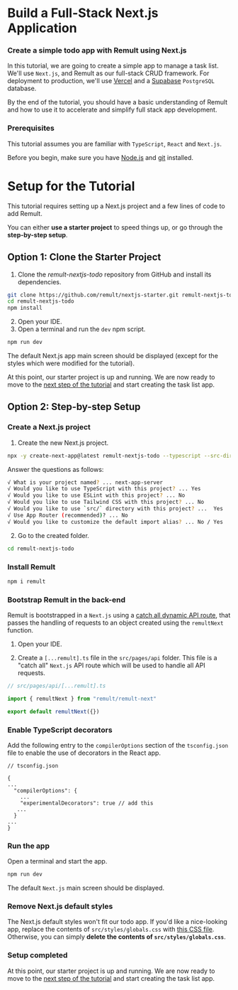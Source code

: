 # Build a Full-Stack Next.js Application

### Create a simple todo app with Remult using Next.js

In this tutorial, we are going to create a simple app to manage a task list. We'll use `Next.js`, and Remult as our full-stack CRUD framework. For deployment to production, we'll use [Vercel](https://vercel.com/) and a [Supabase](https://supabase.com/) `PostgreSQL` database.

By the end of the tutorial, you should have a basic understanding of Remult and how to use it to accelerate and simplify full stack app development.

### Prerequisites

This tutorial assumes you are familiar with `TypeScript`, `React` and `Next.js`.

Before you begin, make sure you have [Node.js](https://nodejs.org) and [git](https://git-scm.com/) installed. <!-- consider specifying Node minimum version with npm -->

# Setup for the Tutorial

This tutorial requires setting up a Next.js project and a few lines of code to add Remult.

You can either **use a starter project** to speed things up, or go through the **step-by-step setup**.

## Option 1: Clone the Starter Project

1. Clone the _remult-nextjs-todo_ repository from GitHub and install its dependencies.



```sh
git clone https://github.com/remult/nextjs-starter.git remult-nextjs-todo
cd remult-nextjs-todo
npm install
```

2. Open your IDE.
3. Open a terminal and run the `dev` npm script.

```sh
npm run dev
```

The default Next.js app main screen should be displayed (except for the styles which were modified for the tutorial).

At this point, our starter project is up and running. We are now ready to move to the [next step of the tutorial](./entities.md) and start creating the task list app.

## Option 2: Step-by-step Setup

### Create a Next.js project

1. Create the new Next.js project.

```sh
npx -y create-next-app@latest remult-nextjs-todo --typescript --src-dir
```
Answer the questions as follows:
```sh
√ What is your project named? ... next-app-server
√ Would you like to use TypeScript with this project? ... Yes
√ Would you like to use ESLint with this project? ... No 
√ Would you like to use Tailwind CSS with this project? ... No 
√ Would you like to use `src/` directory with this project? ...  Yes
√ Use App Router (recommended)? ... No 
√ Would you like to customize the default import alias? ... No / Yes
```

2. Go to the created folder.

```sh
cd remult-nextjs-todo
```

### Install Remult

```sh
npm i remult
```

### Bootstrap Remult in the back-end

Remult is bootstrapped in a `Next.js` using a [catch all dynamic API route](https://nextjs.org/docs/api-routes/dynamic-api-routes#optional-catch-all-api-routes), that passes the handling of requests to an object created using the `remultNext` function.

1. Open your IDE.

2. Create a `[...remult].ts` file in the `src/pages/api` folder. This file is a "catch all" `Next.js` API route which will be used to handle all API requests.

```ts
// src/pages/api/[...remult].ts

import { remultNext } from "remult/remult-next"

export default remultNext({})
```

### Enable TypeScript decorators

Add the following entry to the `compilerOptions` section of the `tsconfig.json` file to enable the use of decorators in the React app.

```json{7}
// tsconfig.json

{
...
  "compilerOptions": {
    ...
    "experimentalDecorators": true // add this
   ...
  }
...
}

```

### Run the app

Open a terminal and start the app.

```sh
npm run dev
```

The default `Next.js` main screen should be displayed.


### Remove Next.js default styles

The Next.js default styles won't fit our todo app. If you'd like a nice-looking app, replace the contents of `src/styles/globals.css` with [this CSS file](https://raw.githubusercontent.com/remult/nextjs-starter/main/src/styles/globals.css). Otherwise, you can simply **delete the contents of `src/styles/globals.css`**.

### Setup completed

At this point, our starter project is up and running. We are now ready to move to the [next step of the tutorial](./entities.md) and start creating the task list app.
